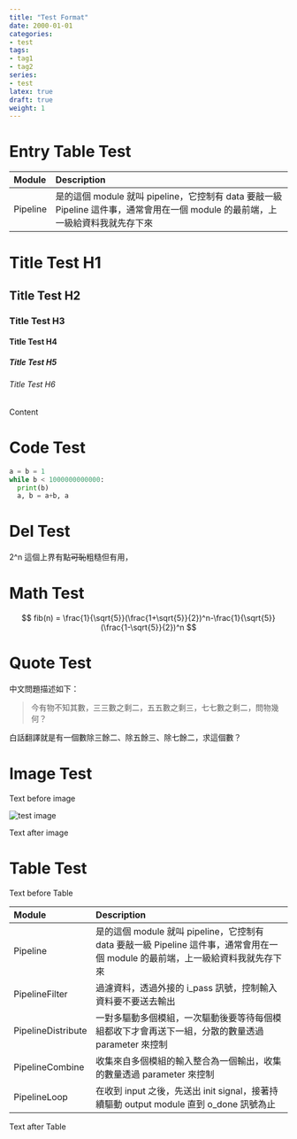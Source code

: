 ```yaml
---
title: "Test Format"
date: 2000-01-01
categories:
- test
tags:
- tag1
- tag2
series:
- test
latex: true
draft: true
weight: 1
---
```


# Entry Table Test

|Module|Description|
|:-|:-|
| Pipeline | 是的這個 module 就叫 pipeline，它控制有 data 要敲一級 Pipeline 這件事，通常會用在一個 module 的最前端，上一級給資料我就先存下來 |
<!--more-->

# Title Test H1
## Title Test H2
### Title Test H3
#### Title Test H4
##### Title Test H5
###### Title Test H6

Content

# Code Test

```python
a = b = 1
while b < 1000000000000:
  print(b)
  a, b = a+b, a
```

# Del Test

2^n 這個上界有點~~可恥~~粗糙但有用，

# Math Test

$$ fib(n) = \frac{1}{\sqrt{5}}(\frac{1+\sqrt{5}}{2})^n-\frac{1}{\sqrt{5}}(\frac{1-\sqrt{5}}{2})^n $$  

# Quote Test

中文問題描述如下：

> 今有物不知其數，三三數之剩二，五五數之剩三，七七數之剩二，問物幾何？

白話翻譯就是有一個數除三餘二、除五餘三、除七餘二，求這個數？  

# Image Test

Text before image

![test image](/android-chrome-512x512.png)

Text after image

# Table Test

Text before Table

|Module|Description|
|:-|:-|
| Pipeline | 是的這個 module 就叫 pipeline，它控制有 data 要敲一級 Pipeline 這件事，通常會用在一個 module 的最前端，上一級給資料我就先存下來 |
| PipelineFilter | 過濾資料，透過外接的 i_pass 訊號，控制輸入資料要不要送去輸出 |
| PipelineDistribute | 一對多驅動多個模組，一次驅動後要等待每個模組都收下才會再送下一組，分散的數量透過 parameter 來控制 |
| PipelineCombine | 收集來自多個模組的輸入整合為一個輸出，收集的數量透過 parameter 來控制 |
| PipelineLoop | 在收到 input 之後，先送出 init signal，接著持續驅動 output module 直到 o_done 訊號為止 |

Text after Table